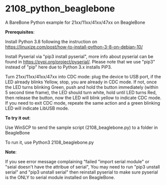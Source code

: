 # 2108_python_beaglebone

A BareBone Python example for 21xx/11xx/41xx/47xx on BeagleBone

**Prerequisites**:

Install Python 3.8 following the instruction on https://linuxize.com/post/how-to-install-python-3-8-on-debian-10/

Install Pyserial via "pip3 install pyserial", more info about pyserial can be found in https://pypi.org/project/pyserial/. Please note that we use "pip3" instead of "pip" here due to Python 3.x installs PiP3.

Turn 21xx/11xx/41xx/47xx into CDC mode: plug the device to USB port, if the LED already blinks Yellow, stop, you are already in CDC mode. If not, once the LED turns blinking Green, push and hold the button immediately (within 5 second time frame), the LED should turn white, hold until LED turns Red, then release the button, now the LED will blink yellow to indicate CDC mode. If you need to exit CDC mode, repeate the same action and a green blinking LED will indicate LibUSB mode.

**To try it out**:

Use WinSCP to send the sample script (2108_beaglebone.py) to a folder in BeagleBone

To run it, use Python3 2108_beaglebone.py

**Note**:

If you see error message complaining “failed "import serial module" or "seial doesn't have the attribue of serial", You may need to run "pip3 unstall serial" and "pip3 unstall serial" then reinstall pyserial to make sure pyserial is the ONLY to serial module installed on BeagleBone.

